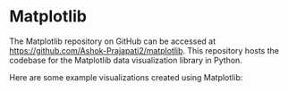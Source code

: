 # Matplotlib
The Matplotlib repository on GitHub can be accessed at https://github.com/Ashok-Prajapati2/matplotlib.
 This repository hosts the codebase for the Matplotlib data visualization library in Python.


Here are some example visualizations created using Matplotlib:


